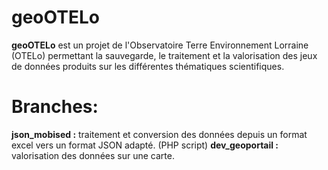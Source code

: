 # geoOTELo

**geoOTELo** est un projet de l'Observatoire Terre Environnement Lorraine (OTELo) permettant la sauvegarde, le traitement et la valorisation des jeux de données produits sur les différentes thématiques scientifiques.

# Branches:

**json_mobised :** traitement et conversion des données depuis un format excel vers un format JSON adapté. (PHP script)
**dev_geoportail :** valorisation des données sur une carte.
